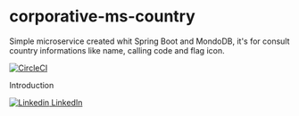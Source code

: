 # corporative-ms-country
Simple microservice created whit Spring Boot and MondoDB, it's for consult country informations like name, calling code and flag icon.

[![CircleCI](https://circleci.com/gh/circleci/circleci-docs.svg?style=shield)](https://app.circleci.com/pipelines/github/aliothbl/corporative-ms-country?branch=main)

Introduction


[![Linkedin](https://i.stack.imgur.com/gVE0j.png) LinkedIn](https://www.linkedin.com/in/aliothbl/)